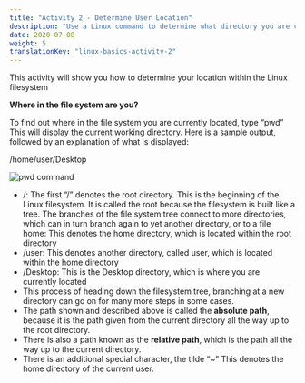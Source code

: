 ```yaml
---
title: "Activity 2 - Determine User Location"
description: "Use a Linux command to determine what directory you are currently in"
date: 2020-07-08
weight: 5
translationKey: "linux-basics-activity-2"
---
```


This activity will show you how to determine your location within the Linux filesystem

**Where in the file system are you?**

To find out where in the file system you are currently located, type “pwd” This will display the current working directory.
Here is a sample output, followed by an explanation of what is displayed:

/home/user/Desktop

![pwd command](../images/02_pwd.png?classes=border,shadow)

- /: The first “/” denotes the root directory. This is the beginning of the Linux filesystem. It is called the root because the filesystem is built like a tree. The branches of the file system tree connect to more directories, which can in turn branch again to yet another directory, or to a file
home: This denotes the home directory, which is located within the root directory
- /user: This denotes another directory, called user, which is located within the home directory
- /Desktop: This is the Desktop directory, which is where you are currently located
- This process of heading down the filesystem tree, branching at a new directory can go on for many more steps in some cases. 
- The path shown and described above is called the **absolute path**, because it is the path given from the current directory all the way up to the root directory.
- There is also a path known as the **relative path**, which is the path all the way up to the current directory.
- There is an additional special character, the tilde “~” This denotes the home directory of the current user.

